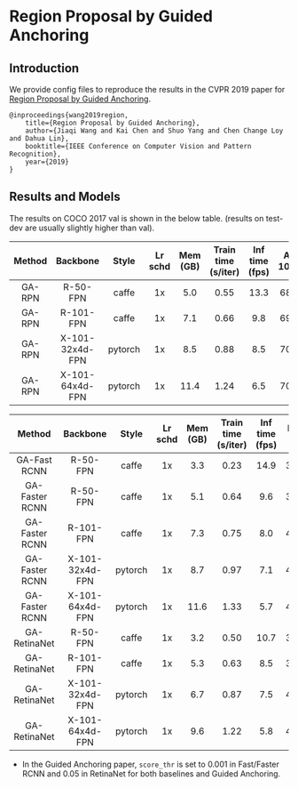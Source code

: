 # Region Proposal by Guided Anchoring

## Introduction

We provide config files to reproduce the results in the CVPR 2019 paper for [Region Proposal by Guided Anchoring](https://arxiv.org/abs/1901.03278).

```
@inproceedings{wang2019region,
    title={Region Proposal by Guided Anchoring},
    author={Jiaqi Wang and Kai Chen and Shuo Yang and Chen Change Loy and Dahua Lin},
    booktitle={IEEE Conference on Computer Vision and Pattern Recognition},
    year={2019}
}
```

## Results and Models

The results on COCO 2017 val is shown in the below table. (results on test-dev are usually slightly higher than val).

| Method |    Backbone     |  Style  | Lr schd | Mem (GB) | Train time (s/iter) | Inf time (fps) | AR 1000 |                                                                    Download                                                                    |
| :----: | :-------------: | :-----: | :-----: | :------: | :-----------------: | :------------: | :-----: | :--------------------------------------------------------------------------------------------------------------------------------------------: |
| GA-RPN |    R-50-FPN     |  caffe  |   1x    |   5.0    |        0.55         |      13.3      |  68.5   | [model](https://s3.ap-northeast-2.amazonaws.com/open-mmlab/mmdetection/models/guided_anchoring/ga_rpn_r50_caffe_fpn_1x_20190513-95e91886.pth)  |
| GA-RPN |    R-101-FPN    |  caffe  |   1x    |   7.1    |        0.66         |      9.8       |  69.6   | [model](https://open-mmlab.s3.ap-northeast-2.amazonaws.com/mmdetection/models/guided_anchoring/ga_rpn_r101_caffe_fpn_1x_20190523-91e0b817.pth) |
| GA-RPN | X-101-32x4d-FPN | pytorch |   1x    |   8.5    |        0.88         |      8.5       |  70.0   | [model](https://open-mmlab.s3.ap-northeast-2.amazonaws.com/mmdetection/models/guided_anchoring/ga_rpn_x101_32x4d_fpn_1x_20190523-a60df28c.pth) |
| GA-RPN | X-101-64x4d-FPN | pytorch |   1x    |   11.4   |        1.24         |      6.5       |  70.5   | [model](https://open-mmlab.s3.ap-northeast-2.amazonaws.com/mmdetection/models/guided_anchoring/ga_rpn_x101_64x4d_fpn_1x_20190523-9f2449ba.pth) |


|     Method     |    Backbone     |  Style  | Lr schd | Mem (GB) | Train time (s/iter) | Inf time (fps) | box AP |                                                                       Download                                                                       |
| :------------: | :-------------: | :-----: | :-----: | :------: | :-----------------: | :------------: | :----: | :--------------------------------------------------------------------------------------------------------------------------------------------------: |
|  GA-Fast RCNN  |    R-50-FPN     |  caffe  |   1x    |   3.3    |        0.23         |      14.9      |  39.5  |    [model](https://s3.ap-northeast-2.amazonaws.com/open-mmlab/mmdetection/models/guided_anchoring/ga_fast_r50_caffe_fpn_1x_20190513-c5af9f8b.pth)    |
| GA-Faster RCNN |    R-50-FPN     |  caffe  |   1x    |   5.1    |        0.64         |      9.6       |  39.9  |   [model](https://s3.ap-northeast-2.amazonaws.com/open-mmlab/mmdetection/models/guided_anchoring/ga_faster_r50_caffe_fpn_1x_20190513-a52b31fa.pth)   |
| GA-Faster RCNN |    R-101-FPN    |  caffe  |   1x    |   7.3    |        0.75         |      8.0       |  41.5  |  [model](https://open-mmlab.s3.ap-northeast-2.amazonaws.com/mmdetection/models/guided_anchoring/ga_faster_r101_caffe_fpn_1x_20190523-9a711ec5.pth)   |
| GA-Faster RCNN | X-101-32x4d-FPN | pytorch |   1x    |   8.7    |        0.97         |      7.1       |  42.9  |  [model](https://open-mmlab.s3.ap-northeast-2.amazonaws.com/mmdetection/models/guided_anchoring/ga_faster_x101_32x4d_fpn_1x_20190523-8dc3e59a.pth)   |
| GA-Faster RCNN | X-101-64x4d-FPN | pytorch |   1x    |   11.6   |        1.33         |      5.7       |  43.9  |  [model](https://open-mmlab.s3.ap-northeast-2.amazonaws.com/mmdetection/models/guided_anchoring/ga_faster_x101_64x4d_fpn_1x_20190523-a8589c97.pth)   |
|  GA-RetinaNet  |    R-50-FPN     |  caffe  |   1x    |   3.2    |        0.50         |      10.7      |  37.0  | [model](https://s3.ap-northeast-2.amazonaws.com/open-mmlab/mmdetection/models/guided_anchoring/ga_retinanet_r50_caffe_fpn_1x_20190513-29905101.pth)  |
|  GA-RetinaNet  |    R-101-FPN    |  caffe  |   1x    |   5.3    |        0.63         |      8.5       |  38.9  | [model](https://open-mmlab.s3.ap-northeast-2.amazonaws.com/mmdetection/models/guided_anchoring/ga_retinanet_r101_caffe_fpn_1x_20190523-792ad63d.pth) |
|  GA-RetinaNet  | X-101-32x4d-FPN | pytorch |   1x    |   6.7    |        0.87         |      7.5       |  40.3  | [model](https://open-mmlab.s3.ap-northeast-2.amazonaws.com/mmdetection/models/guided_anchoring/ga_retinanet_x101_32x4d_fpn_1x_20190523-4ec3f13c.pth) |
|  GA-RetinaNet  | X-101-64x4d-FPN | pytorch |   1x    |   9.6    |        1.22         |      5.8       |  40.8  | [model](https://open-mmlab.s3.ap-northeast-2.amazonaws.com/mmdetection/models/guided_anchoring/ga_retinanet_x101_64x4d_fpn_1x_20190523-013d1913.pth) |



- In the Guided Anchoring paper, `score_thr` is set to 0.001 in Fast/Faster RCNN and 0.05 in RetinaNet for both baselines and Guided Anchoring.
